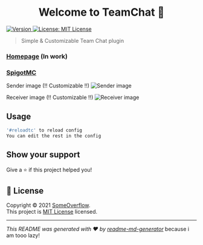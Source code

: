 <h1 align="center">Welcome to TeamChat 👋</h1>
<p>
  <a href="https://repo.someworkflow.de/#/releases/me/someoverflow/teamchat">
    <img alt="Version" src="https://img.shields.io/badge/version-1.0.1-blue.svg?cacheSeconds=2592000" />
  </a>
  <a href="https://github.com/SomeOverflow/TeamChat/blob/master/LICENSE" target="_blank">
    <img alt="License: MIT License" src="https://img.shields.io/badge/License-MIT License-yellow.svg" />
  </a>
</p>

> Simple & Customizable Team Chat plugin

### [Homepage](https://someworkflow.de) (In work)

### [SpigotMC](https://www.spigotmc.org/resources/teamchat-bungeecord.97348/)

Sender image (!! Customizable !!)
![Sender image](https://user-images.githubusercontent.com/66356230/140167254-f1e23f9d-4af2-4e78-87ef-8b6b16ad89a8.png)

Receiver image (!! Customizable !!)
![Receiver image](https://user-images.githubusercontent.com/66356230/140167287-f29988ce-5f70-4487-bbaa-8bea67859ab2.png)

## Usage

```sh
'#reloadtc' to reload config
You can edit the rest in the config
```

## Show your support

Give a ⭐️ if this project helped you!

## 📝 License

Copyright © 2021 [SomeOverflow](https://github.com/SomeOverflow).<br />
This project is [MIT License](https://github.com/SomeOverflow/TeamChat/blob/master/LICENSE) licensed.

***
_This README was generated with ❤️ by [readme-md-generator](https://github.com/kefranabg/readme-md-generator)_ because i am tooo lazy!
